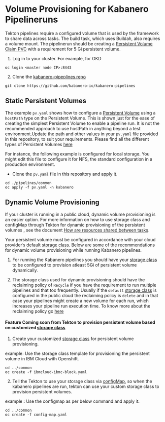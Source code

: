 # Volume Provisioning for Kabanero Pipelineruns

Tekton pipelines require a configured volume that is used by the framework to share data across tasks. The build task, which uses Buildah, also requires a volume mount. The pipelinerun should be creating a [Persistent Volume Claim PVC](https://kubernetes.io/docs/concepts/storage/persistent-volumes/#introduction) with a requirement for 5 Gi persistent volume.

1. Log in to your cluster. For example, for OKD

```
oc login <master node IP>:8443
```

2. Clone the [kabanero-pipeplines repo](https://github.com/kabanero-io/kabanero-pipelines.git)

```
git clone https://github.com/kabanero-io/kabanero-pipelines
```

## Static Persistent Volumes

The example `pv.yaml` shows how to configure a [Persistent Volume](https://kubernetes.io/docs/concepts/storage/persistent-volumes/#introduction) using a `hostPath` type on the Persistent Volume. This is shown just for the ease of creating the simplest Persistent Volume to enable a pipeline run. It is not the recommended approach to use hostPath in anything beyond a test environment.Update the path and other values in your `pv.yaml` file provided in this repository, to suit your requirements. Please find all the different types of Persistent Volumes [here](https://kubernetes.io/docs/concepts/storage/persistent-volumes/#types-of-persistent-volumes)

For instance, the following example is configured for local storage. You might edit this file to configure it for NFS, the standard configuration in a production environment.

- Clone the `pv.yaml` file in this repository and apply it.

```
cd ./pipelines/common
oc apply -f pv.yaml -n kabanero
```

## Dynamic Volume Provisioning

If your cluster is running in a public cloud, dynamic volume provisioning is an easier option. For more information on how to use storage class and configMap through Tekton for dynamic provisioning of the persistent volumes	, see the document [How are resources shared between tasks](https://github.com/tektoncd/pipeline/blob/master/docs/install.md#how-are-resources-shared-between-tasks).

Your persistent volume must be configured in accordance with your cloud provider’s default [storage class](https://kubernetes.io/docs/concepts/storage/storage-classes/#introduction). Below are some of the recommendations for dynamic volume provisioning while running Kabanero pipelines.

1. For running the Kabanero pipelines you should have your [storage class](https://kubernetes.io/docs/concepts/storage/storage-classes/#introduction) to be configured to provision atleast 5Gi of persistent volume dynamically.

2. The storage class used for dynamic provisioning should have the reclaiming policy of `Recycle` if you have the requirement to run multiple pipelines and that too frequently. 
Usually if the `default` [storage class](https://kubernetes.io/docs/concepts/storage/storage-classes/#introduction) is configured in the public cloud the reclaiming policy is `delete` and in that case your pipelines might create a new volume for each run, which increases your pipeline run execution time. To know more about the reclaiming policy go [here](https://kubernetes.io/docs/concepts/storage/persistent-volumes/#reclaiming)

#### Feature Coming soon from Tekton to provision persistent volume based on customized [storage class](https://kubernetes.io/docs/concepts/storage/storage-classes/#introduction)

1. Create your customized [storage class](https://kubernetes.io/docs/concepts/storage/storage-classes/#introduction) for persistent volume provisioning.

example: Use the storage class template for provisioning the persistent volume in IBM Cloud with Openshift.

```
cd ../common
oc create -f ibmcloud-ibmc-block.yaml
```

2. Tell the Tekton to use your storage class via [configMap](https://github.com/tektoncd/pipeline/blob/master/docs/install.md#how-are-resources-shared-between-tasks), so when the kabanero pipelines are run, tekton can use your custom storage class to provision persistent volumes.

example : Use the configmap as per below command and apply it.

```
cd ../common
oc create -f config-map.yaml

```